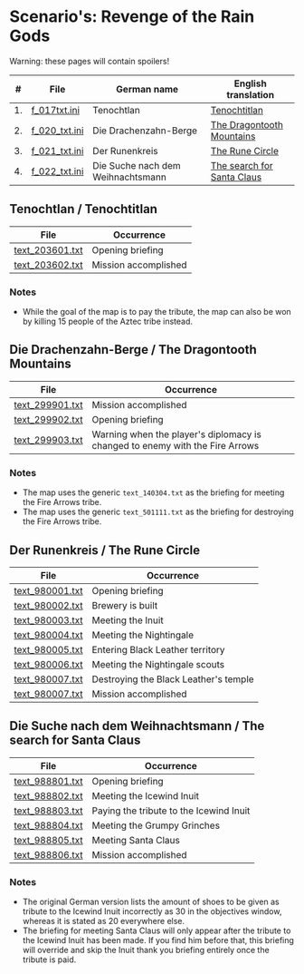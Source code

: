 # Scenario's: Revenge of the Rain Gods

Warning: these pages will contain spoilers!

| # | File | German name | English translation |
|--|--|--|--|
| 1. | [f_017txt.ini](../translations/english/data_m/f_017txt.ini) | Tenochtlan | [Tenochtitlan](#tenochtlan--tenochtitlan) |
| 2. | [f_020_txt.ini](../translations/english/data_m/f_020_txt.ini) | Die Drachenzahn-Berge | [The Dragontooth Mountains](#die-drachenzahn-berge--the-dragontooth-mountains) |
| 3. | [f_021_txt.ini](../translations/english/data_m/f_021_txt.ini) | Der Runenkreis | [The Rune Circle](#der-runenkreis--the-rune-circle) |
| 4. | [f_022_txt.ini](../translations/english/data_m/f_022_txt.ini) | Die Suche nach dem Weihnachtsmann | [The search for Santa Claus](#die-suche-nach-dem-weihnachtsmann--the-search-for-santa-claus) |

## Tenochtlan / Tenochtitlan

| File | Occurrence |
|--|--|
| [text_203601.txt](../translations/english/data_m/C1_txt/C1_fhll/text_203601.txt) | Opening briefing |
| [text_203602.txt](../translations/english/data_m/C1_txt/C1_fhll/text_203602.txt) | Mission accomplished |

### Notes

- While the goal of the map is to pay the tribute, the map can also be won by killing 15 people of the Aztec tribe instead.


## Die Drachenzahn-Berge / The Dragontooth Mountains

| File | Occurrence |
|--|--|
| [text_299901.txt](../translations/english/data_m/C1_txt/C1_fhll/text_299901.txt) | Mission accomplished |
| [text_299902.txt](../translations/english/data_m/C1_txt/C1_fhll/text_299902.txt) | Opening briefing |
| [text_299903.txt](../translations/english/data_m/C1_txt/C1_fhll/text_299903.txt) | Warning when the player's diplomacy is changed to enemy with the Fire Arrows |

### Notes

- The map uses the generic `text_140304.txt` as the briefing for meeting the Fire Arrows tribe.
- The map uses the generic `text_501111.txt` as the briefing for destroying the Fire Arrows tribe.


## Der Runenkreis / The Rune Circle

| File | Occurrence |
|--|--|
| [text_980001.txt](../translations/english/data_m/C1_txt/C1_fhll/text_980001.txt) | Opening briefing |
| [text_980002.txt](../translations/english/data_m/C1_txt/C1_fhll/text_980002.txt) | Brewery is built |
| [text_980003.txt](../translations/english/data_m/C1_txt/C1_fhll/text_980003.txt) | Meeting the Inuit |
| [text_980004.txt](../translations/english/data_m/C1_txt/C1_fhll/text_980004.txt) | Meeting the Nightingale |
| [text_980005.txt](../translations/english/data_m/C1_txt/C1_fhll/text_980005.txt) | Entering Black Leather territory |
| [text_980006.txt](../translations/english/data_m/C1_txt/C1_fhll/text_980006.txt) | Meeting the Nightingale scouts |
| [text_980007.txt](../translations/english/data_m/C1_txt/C1_fhll/text_980007.txt) | Destroying the Black Leather's temple |
| [text_980007.txt](../translations/english/data_m/C1_txt/C1_fhll/text_980007.txt) | Mission accomplished |


## Die Suche nach dem Weihnachtsmann / The search for Santa Claus

| File | Occurrence |
|--|--|
| [text_988801.txt](../translations/english/data_m/C1_txt/C1_fhll/text_988801.txt) | Opening briefing |
| [text_988802.txt](../translations/english/data_m/C1_txt/C1_fhll/text_988802.txt) | Meeting the Icewind Inuit |
| [text_988803.txt](../translations/english/data_m/C1_txt/C1_fhll/text_988803.txt) | Paying the tribute to the Icewind Inuit |
| [text_988804.txt](../translations/english/data_m/C1_txt/C1_fhll/text_988804.txt) | Meeting the Grumpy Grinches |
| [text_988805.txt](../translations/english/data_m/C1_txt/C1_fhll/text_988805.txt) | Meeting Santa Claus |
| [text_988806.txt](../translations/english/data_m/C1_txt/C1_fhll/text_988806.txt) | Mission accomplished |

### Notes

- The original German version lists the amount of shoes to be given as tribute to the Icewind Inuit incorrectly as 30 in the objectives window, whereas it is stated as 20 everywhere else.
- The briefing for meeting Santa Claus will only appear after the tribute to the Icewind Inuit has been made. If you find him before that, this briefing will override and skip the Inuit thank you briefing entirely once the tribute is paid.

